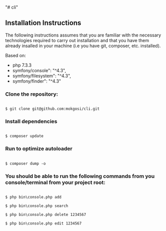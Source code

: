 "# cli" 

## Installation Instructions

The following instructions assumes that you are familiar with the necessary technologies required to carry out installation and that you have them already insalled in your machine (i.e you have git, composer, etc. installed).

Based on: 
* php 7.3.3
* symfony/console": "^4.3",
* symfony/filesystem": "^4.3",
* symfony/finder": "^4.3"


### Clone the repository:
```

$ git clone git@github.com:mokgosi/cli.git

```

### Install dependencies
```

$ composer update

```

### Run to optimize autoloader
```

$ composer dump -o

```


### You should be able to run the following commands from you console/terminal from your project root:
```

$ php bin\console.php add

$ php bin\console.php search

$ php bin\console.php delete 1234567

$ php bin\console.php edit 1234567

```


